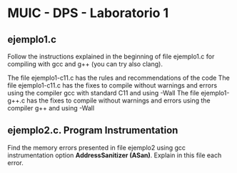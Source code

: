 # MUIC - DPS - Laboratorio 1

## ejemplo1.c

Follow the instructions explained in the beginning of file ejemplo1.c for compiling with gcc and g++ (you can try also clang). 

The file ejemplo1-c11.c has the rules and recommendations of the code
The file ejemplo1-c11.c has the fixes to compile without warnings and errors using the compiler gcc with standard C11 and using -Wall
The file ejemplo1-g++.c has the fixes to compile without warnings and errors using the compiler g++ and using -Wall

## ejemplo2.c. Program Instrumentation

Find the memory errors presented in file ejemplo2 using gcc instrumentation option **AddressSanitizer (ASan)**.
Explain in this file each error.
